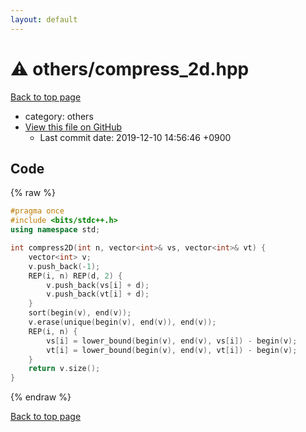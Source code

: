 ```yaml
---
layout: default
---
```


<!-- mathjax config similar to math.stackexchange -->
<script type="text/javascript" async
  src="https://cdnjs.cloudflare.com/ajax/libs/mathjax/2.7.5/MathJax.js?config=TeX-MML-AM_CHTML">
</script>
<script type="text/x-mathjax-config">
  MathJax.Hub.Config({
    TeX: { equationNumbers: { autoNumber: "AMS" }},
    tex2jax: {
      inlineMath: [ ['$','$'] ],
      processEscapes: true
    },
    "HTML-CSS": { matchFontHeight: false },
    displayAlign: "left",
    displayIndent: "2em"
  });
</script>

<script type="text/javascript" src="https://cdnjs.cloudflare.com/ajax/libs/jquery/3.4.1/jquery.min.js"></script>
<script src="https://cdn.jsdelivr.net/npm/jquery-balloon-js@1.1.2/jquery.balloon.min.js" integrity="sha256-ZEYs9VrgAeNuPvs15E39OsyOJaIkXEEt10fzxJ20+2I=" crossorigin="anonymous"></script>
<script type="text/javascript" src="../../assets/js/copy-button.js"></script>
<link rel="stylesheet" href="../../assets/css/copy-button.css" />


# :warning: others/compress_2d.hpp
<a href="../../index.html">Back to top page</a>

* category: others
* <a href="{{ site.github.repository_url }}/blob/master/others/compress_2d.hpp">View this file on GitHub</a>
    - Last commit date: 2019-12-10 14:56:46 +0900




## Code
{% raw %}
```cpp
#pragma once
#include <bits/stdc++.h>
using namespace std;

int compress2D(int n, vector<int>& vs, vector<int>& vt) {
    vector<int> v;
    v.push_back(-1);
    REP(i, n) REP(d, 2) {
        v.push_back(vs[i] + d);
        v.push_back(vt[i] + d);
    }
    sort(begin(v), end(v));
    v.erase(unique(begin(v), end(v)), end(v));
    REP(i, n) {
        vs[i] = lower_bound(begin(v), end(v), vs[i]) - begin(v);
        vt[i] = lower_bound(begin(v), end(v), vt[i]) - begin(v);
    }
    return v.size();
}
```
{% endraw %}

<a href="../../index.html">Back to top page</a>

